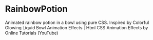 # RainbowPotion
Animated rainbow potion in a bowl using pure CSS. Inspired by Colorful Glowing Liquid Bowl Animation Effects | Html CSS Animation Effects by Online Tutorials (YouTube) 
